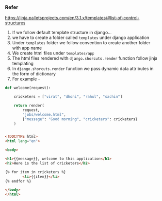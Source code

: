 ### Refer

https://jinja.palletsprojects.com/en/3.1.x/templates/#list-of-control-structures

1. If we follow default template structure in django...
2. we have to create a folder called `templates` under django application
3. Under `templates` folder we follow convention to create another folder with app name
4. We create html files under `templates/app`
5. The html files rendered with `django.shorcuts.render` function follow jinja templating
6. In `django.shorcuts.render` function we pass dynamic data attributes in the form of dictionary
7. For example - 

```python
def welcome(request):

    cricketers = ["virat", "dhoni", "rahul", "sachin"]

    return render(
        request,
        "jobs/welcome.html",
        {"message": "Good morning", "cricketers": cricketers}
    )

```

```html

<!DOCTYPE html>
<html lang="en">

<body>

<h1>{{message}}, welcome to this application</h1>
<h2>Here is the list of cricketers</h2>

{% for item in cricketers %}
        <li>{{item}}</li>
{% endfor %}

</body>
</html>
```